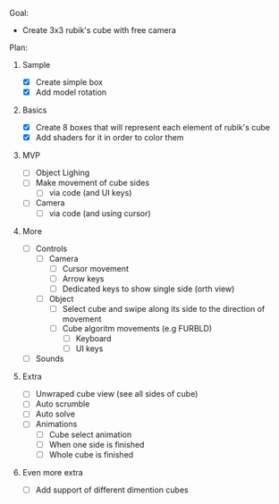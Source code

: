 Goal:

- Create 3x3 rubik's cube with free camera

Plan:

1. Sample

    - [x] Create simple box
    - [x] Add model rotation

2. Basics

    - [x] Create 8 boxes that will represent each element of rubik's cube
    - [x] Add shaders for it in order to color them

3. MVP

    - [ ] Object Lighing
    - [ ] Make movement of cube sides
        - [ ] via code (and UI keys)
    - [ ] Camera
        - [ ] via code (and using cursor)

4. More
    - [ ] Controls
        - [ ] Camera
            - [ ] Cursor movement
            - [ ] Arrow keys
            - [ ] Dedicated keys to show single side (orth view)
        - [ ] Object
            - [ ] Select cube and swipe along its side to the direction of movement
            - [ ] Cube algoritm movements (e.g FURBLD)
                - [ ] Keyboard
                - [ ] UI keys
    - [ ] Sounds

5. Extra
    - [ ] Unwraped cube view (see all sides of cube)
    - [ ] Auto scrumble
    - [ ] Auto solve
    - [ ] Animations
        - [ ] Cube select animation
        - [ ] When one side is finished
        - [ ] Whole cube is finished

6. Even more extra
    - [ ] Add support of different dimention cubes
